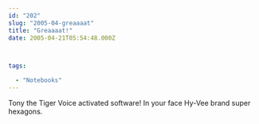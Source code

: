 ```yaml
---
id: "202"
slug: "2005-04-greaaaat"
title: "Greaaaat!"
date: 2005-04-21T05:54:48.000Z



tags:

  - "Notebooks"
---
```

<div class="sqs-html-content">
  <p>Tony the Tiger Voice activated software! In your face Hy-Vee brand super hexagons.</p>
</div>
